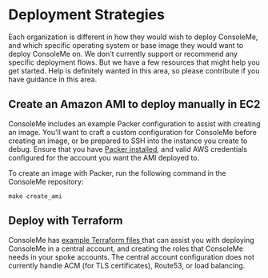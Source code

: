 # Deployment Strategies

Each organization is different in how they would wish to deploy ConsoleMe, and which specific operating system or base image they would want to deploy ConsoleMe on. We don't currently support or recommend any specific deployment flows. But we have a few resources that might help you get started. Help is definitely wanted in this area, so please contribute if you have guidance in this area.

## Create an Amazon AMI to deploy manually in EC2

ConsoleMe includes an example Packer configuration to assist with creating an image. You'll want to craft a custom configuration for ConsoleMe before creating an image, or be prepared to SSH into the instance you create to debug. Ensure that you have [Packer installed](https://learn.hashicorp.com/tutorials/packer/getting-started-install), and valid AWS credentials configured for the account you want the AMI deployed to.

To create an image with Packer, run the following command in the ConsoleMe repository:

`make create_ami`

## Deploy with Terraform

ConsoleMe has [example Terraform files ](https://github.com/Netflix/consoleme/tree/master/terraform)that can assist you with deploying ConsoleMe in a central account, and creating the roles that ConsoleMe needs in your spoke accounts. The central account configuration does not currently handle ACM \(for TLS certificates\), Route53, or load balancing. 







